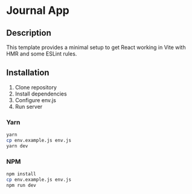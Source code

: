 # Journal App

## Description

This template provides a minimal setup to get React working in Vite with HMR and some ESLint rules.

## Installation

1. Clone repository
2. Install dependencies
3. Configure env.js
4. Run server

### Yarn

```sh
yarn
cp env.example.js env.js
yarn dev
```

### NPM

```sh
npm install
cp env.example.js env.js
npm run dev
```
